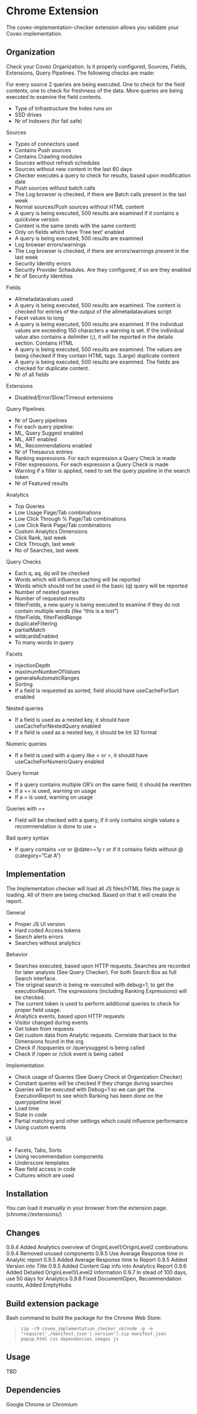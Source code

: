 # Chrome Extension
The coveo-implementation-checker extension allows you validate your Coveo implementation.

## Organization
Check your Coveo Organization. Is it properly configured, Sources, Fields, Extensions, Query Pipelines.
The following checks are made:

For every source 2 queries are being executed. One to check for the field contents, one to check for freshness of the data. More queries are being executed to examine the field contents.
- Type of Infrastructure the Index runs on
- SSD drives
- Nr of Indexers (for fail safe)

Sources
- Types of connectors used
- Contains Push sources
- Contains Crawling modules
- Sources without refresh schedules
- Sources without new content in the last 60 days
- Checker executes a query to check for results, based upon modification date
- Push sources without batch calls
- The Log browser is checked, if there are Batch calls present in the last week
- Normal sources/Push sources without HTML content
- A query is being executed, 500 results are examined if it contains a quickview version
- Content is the same (ends with the same content)
- Only on fields which have ‘Free text’ enabled
- A query is being executed, 500 results are examined
- Log browser errors/warnings
- The Log browser is checked, if there are errors/warnings present in the last week
- Security Identity errors
- Security Provider Schedules. Are they configured, if so are they enabled
- Nr of Security Identities

Fields
- Allmetadatavalues used
- A query is being executed, 500 results are examined. The content is checked for entries of the output of the allmetadatavalues script
- Facet values to long
- A query is being executed, 500 results are examined. If the individual values are exceeding 150 characters a warning is set. If the individual value also contains a delimiter (;), it will be reported in the details section.
Contains HTML
- A query is being executed, 500 results are examined. The values are being checked if they contain HTML tags.
(Large) duplicate content
- A query is being executed, 500 results are examined. The fields are checked for duplicate content. 
- Nr of all fields

Extensions
- Disabled/Error/Slow/Timeout extensions

Query Pipelines
- Nr of Query pipelines
- For each query pipeline:
- ML, Query Suggest enabled
- ML, ART enabled
- ML, Recommendations enabled
- Nr of Thesaurus entries
- Ranking expressions. For each expression a Query Check is made
- Filter expressions. For each expression a Query Check is made
- Warning if a filter is applied, need to set the query pipeline in the search token
- Nr of Featured results

Analytics
- Top Queries
- Low Usage Page/Tab combinations
- Low Click Through % Page/Tab combinations
- Low Click Rank Page/Tab combinations
- Custom Analytics Dimensions
- Click Rank, last week
- Click Through, last week
- No of Searches, last week

Query Checks
- Each q, aq, dq will be checked
- Words which will influence caching will be reported
- Words which should not be used in the basic (q) query will be reported
- Number of nested queries
- Number of requested results
- filterFields, a new query is being executed to examine if they do not contain multiple words (like “this is a test”)
- filterFields, filterFieldRange
- duplicateFiltering
- partialMatch
- wildcardsEnabled
- To many words in query

Facets
- injectionDepth
- maximumNumberOfValues
- generateAutomaticRanges
- Sorting
- If a field is requested as sorted, field should have useCacheForSort enabled

Nested queries
- If a field is used as a nested key, it should have useCacheForNestedQuery enabled
- If a field is used as a nested key, it should be Int 32 format

Numeric queries
- If a field is used with a query like < or >, it should have useCacheForNumericQuery enabled

Query format
- If a query contains multiple OR’s on the same field, it should be rewritten
- If a == is used, warning on usage
- If a = is used, warning on usage

Queries with ==
- Field will be checked with a query, if it only contains single values a recommendation is done to use =

Bad query syntax
- If query contains +or or @date>=1y r or if it contains fields without @ (category=”Cat A”)


## Implementation
The Implementation checker will load all JS files/HTML files the page is loading. All of them are being checked. Based on that it will create the report.

General
- Proper JS UI version
- Hard coded Access tokens
- Search alerts errors
- Searches without analytics

Behavior
- Searches executed, based upon HTTP requests. Searches are recorded for later analysis (See Query Checker). For both Search Box as full Search interface.
- The original search is being re-executed with debug=1, to get the executionReport. The expressions (including Ranking Expressions) will be checked.
- The current token is used to perform additional queries to check for proper field usage.
- Analytics events, based upon HTTP requests
- Visitor changed during events
- Get token from requests
- Get custom data from Analytic requests. Correlate that back to the Dimensions found in the org
- Check if /topqueries or /querysuggest is being called
- Check if /open or /click event is being called

Implementation
- Check usage of Queries (See Query Check at Organization Checker)
- Constant queries will be checked if they change during searches
- Queries will be executed with Debug=1 so we can get the ExecutionReport to see which Ranking has been done on the querypipeline level
- Load time
- State in code
- Partial matching and other settings which could influence performance
- Using custom events

UI 
- Facets, Tabs, Sorts
- Using recommendation components
- Underscore templates
- Raw field access in code
- Cultures which are used


## Installation
You can load it manually in your browser from the extension page. (chrome://extensions/)

## Changes
0.9.4 Added Analytics overview of OriginLevel1/OriginLevel2 combinations
0.9.4 Removed unused components
0.9.5 Use Average Response time in Analytic report
0.9.5 Added Average Response time to Report
0.9.5 Added Version into Title
0.9.5 Added Content Gap info into Analytics Report
0.9.6 Added Detailed OriginLevel1/Level2 information
0.9.7 In stead of 100 days, use 50 days for Analytics
0.9.8 Fixed DocumentOpen, Recommendation counts, Added EmptyHubs

## Build extension package

Bash command to build the package for the Chrome Web Store:
> `zip -r9 coveo_implementation_checker_v$(node -p -e "require('./manifest.json').version").zip manifest.json popup.html css dependencies images js`

## Usage

TBD

## Dependencies
Google Chrome or Chromium


